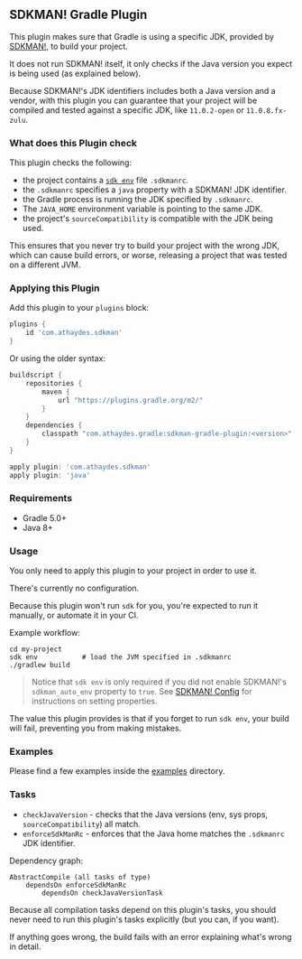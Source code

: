 ## SDKMAN! Gradle Plugin

This plugin makes sure that Gradle is using a specific JDK, provided by [SDKMAN!](https://sdkman.io),
to build your project.

It does not run SDKMAN! itself, it only checks if the Java version you expect is being used (as explained below).

Because SDKMAN!'s JDK identifiers includes both a Java version and a vendor, with this plugin you can guarantee that
your project will be compiled and tested against a specific JDK, like `11.0.2-open` or `11.0.8.fx-zulu`.

### What does this Plugin check

This plugin checks the following:

* the project contains a [`sdk env`](https://sdkman.io/usage#env) file `.sdkmanrc`.
* the `.sdkmanrc` specifies a `java` property with a SDKMAN! JDK identifier.
* the Gradle process is running the JDK specified by `.sdkmanrc`.
* The `JAVA_HOME` environment variable is pointing to the same JDK.
* the project's `sourceCompatibility` is compatible with the JDK being used.

This ensures that you never try to build your project with the wrong JDK, which can cause build errors, or worse,
releasing a project that was tested on a different JVM.

### Applying this Plugin

Add this plugin to your `plugins` block:

```groovy
plugins {
    id 'com.athaydes.sdkman'
}
```

Or using the older syntax:

```groovy
buildscript {
    repositories {
        maven {
            url "https://plugins.gradle.org/m2/"
        }
    }
    dependencies {
        classpath "com.athaydes.gradle:sdkman-gradle-plugin:<version>"
    }
}

apply plugin: 'com.athaydes.sdkman'
apply plugin: 'java'
```

### Requirements

* Gradle 5.0+
* Java 8+

### Usage

You only need to apply this plugin to your project in order to use it.

There's currently no configuration.

Because this plugin won't run `sdk` for you, you're expected to run it manually, or automate it in your CI.

Example workflow:

```
cd my-project
sdk env           # load the JVM specified in .sdkmanrc
./gradlew build
```

> Notice that `sdk env` is only required if you did not enable SDKMAN!'s `sdkman_auto_env` property to `true`.
> See [SDKMAN! Config](https://sdkman.io/usage#config) for instructions on setting properties.

The value this plugin provides is that if you forget to run `sdk env`, your build will fail, preventing you from making
mistakes.

### Examples

Please find a few examples inside the [examples](examples) directory.

### Tasks

* `checkJavaVersion`  - checks that the Java versions (env, sys props, `sourceCompatibility`) all match.
* `enforceSdkManRc`   - enforces that the Java home matches the `.sdkmanrc` JDK identifier.

Dependency graph:

```
AbstractCompile (all tasks of type)
    dependsOn enforceSdkManRc
        dependsOn checkJavaVersionTask
```

Because all compilation tasks depend on this plugin's tasks, you should never need to run this plugin's tasks
explicitly (but you can, if you want).

If anything goes wrong, the build fails with an error explaining what's wrong in detail.
